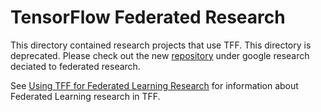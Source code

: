 # TensorFlow Federated Research

<!-- TODO(b/161814368): After other documentation in TFF about Research -->

This directory contained research projects that use TFF. This directory is
deprecated. Please check out the new
[repository](https://github.com/google-research/federated) under google research
deciated to federated research.

See
[Using TFF for Federated Learning Research](https://github.com/tensorflow/federated/blob/master/docs/tff_for_research.md)
for information about Federated Learning research in TFF.
